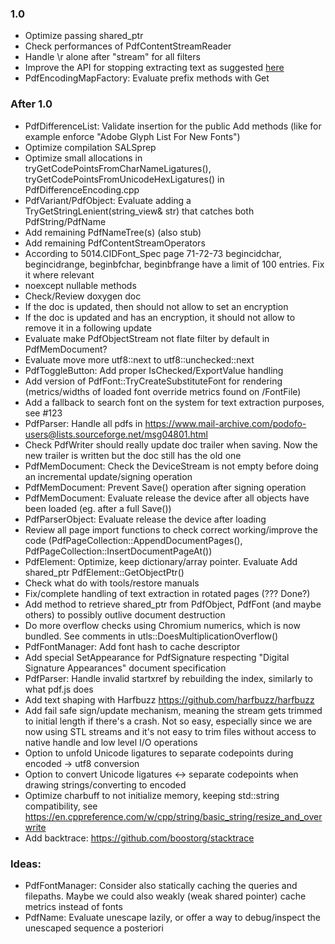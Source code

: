 ### 1.0

- Optimize passing shared_ptr
- Check performances of PdfContentStreamReader
- Handle \r alone after "stream" for all filters
- Improve the API for stopping extracting text as suggested [here](https://github.com/podofo/podofo/pull/239#issuecomment-2736664534)
- PdfEncodingMapFactory: Evaluate prefix methods with Get

### After 1.0
- PdfDifferenceList: Validate insertion for the public Add methods (like for example enforce "Adobe Glyph List For New Fonts")
- Optimize compilation SALSprep
- Optimize small allocations in tryGetCodePointsFromCharNameLigatures(),
  tryGetCodePointsFromUnicodeHexLigatures() in PdfDifferenceEncoding.cpp
- PdfVariant/PdfObject: Evaluate adding a TryGetStringLenient(string_view& str)
  that catches both PdfString/PdfName
- Add remaining PdfNameTree(s) (also stub)
- Add remaining PdfContentStreamOperators
- According to 5014.CIDFont_Spec page 71-72-73 begincidchar, begincidrange,
  beginbfchar, beginbfrange have a limit of 100 entries. Fix it where relevant
- noexcept nullable<T> methods
- Check/Review doxygen doc
- If the doc is updated, then should not allow to set an encryption
- If the doc is updated and has an encryption, it should not allow to remove it
  in a following update
- Evaluate make PdfObjectStream not flate filter by default in PdfMemDocument?
- Evaluate move more utf8::next to utf8::unchecked::next
- PdfToggleButton: Add proper IsChecked/ExportValue handling
- Add version of PdfFont::TryCreateSubstituteFont for rendering
  (metrics/widths of loaded font override metrics found on /FontFile)
- Add a fallback to search font on the system for text extraction purposes,
  see #123
- PdfParser: Handle all pdfs in
  https://www.mail-archive.com/podofo-users@lists.sourceforge.net/msg04801.html
- Check PdfWriter should really update doc trailer when saving.
  Now the new trailer is written but the doc still has the old one
- PdfMemDocument: Check the DeviceStream is not empty before doing an incremental update/signing operation
- PdfMemDocument: Prevent Save() operation after signing operation
- PdfMemDocument: Evaluate release the device after all objects have been loaded (eg. after a full Save())
- PdfParserObject: Evaluate release the device after loading
- Review all page import functions to check correct working/improve the code
  (PdfPageCollection::AppendDocumentPages(), PdfPageCollection::InsertDocumentPageAt())
- PdfElement: Optimize, keep dictionary/array pointer. Evaluate Add shared_ptr PdfElement::GetObjectPtr() 
- Check what do with tools/restore manuals
- Fix/complete handling of text extraction in rotated pages (??? Done?)
- Add method to retrieve shared_ptr from PdfObject, PdfFont (and
  maybe others) to possibly outlive document destruction
- Do more overflow checks using Chromium numerics, which is now
  bundled. See comments in utls::DoesMultiplicationOverflow()
- PdfFontManager: Add font hash to cache descriptor
- Add special SetAppearance for PdfSignature respecting
  "Digital Signature Appearances" document specification
- PdfParser: Handle invalid startxref by rebuilding the index,
  similarly to what pdf.js does
- Add text shaping with Harfbuzz https://github.com/harfbuzz/harfbuzz
- Add fail safe sign/update mechanism, meaning the stream gets trimmed
  to initial length if there's a crash. Not so easy, especially since
  we are now using STL streams and it's not easy to trim files
  without access to native handle and low level I/O operations
- Option to unfold Unicode ligatures to separate codepoints during encoded -> utf8 conversion
- Option to convert Unicode ligatures <-> separate codepoints when drawing strings/converting to encoded
- Optimize charbuff to not initialize memory, keeping std::string compatibility,
  see https://en.cppreference.com/w/cpp/string/basic_string/resize_and_overwrite
- Add backtrace: https://github.com/boostorg/stacktrace

### Ideas:
- PdfFontManager: Consider also statically caching the queries and filepaths.
  Maybe we could also weakly (weak shared pointer) cache metrics instead of fonts
- PdfName: Evaluate unescape lazily, or offer a way to debug/inspect the unescaped sequence a posteriori
